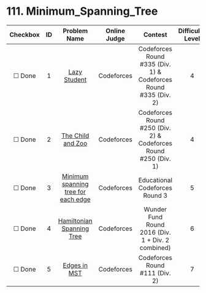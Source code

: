 # 111. Minimum_Spanning_Tree


| Checkbox | ID | Problem Name|Online Judge|Contest|Difficulty Level|
|:---:|:---:|:---:|:---:|:---:|:---:|
|&#9744; Done|1|[Lazy Student](http://codeforces.com/problemset/problem/605/B)|Codeforces|Codeforces Round #335 (Div. 1) & Codeforces Round #335 (Div. 2)|4|
|&#9744; Done|2|[The Child and Zoo](http://codeforces.com/problemset/problem/437/D)|Codeforces|Codeforces Round #250 (Div. 2) & Codeforces Round #250 (Div. 1)|4|
|&#9744; Done|3|[Minimum spanning tree for each edge](http://codeforces.com/problemset/problem/609/E)|Codeforces|Educational Codeforces Round 3|5|
|&#9744; Done|4|[Hamiltonian Spanning Tree](http://codeforces.com/problemset/problem/618/D)|Codeforces|Wunder Fund Round 2016 (Div. 1 + Div. 2 combined)|6|
|&#9744; Done|5|[Edges in MST](http://codeforces.com/problemset/problem/160/D)|Codeforces|Codeforces Round #111 (Div. 2)|7|
